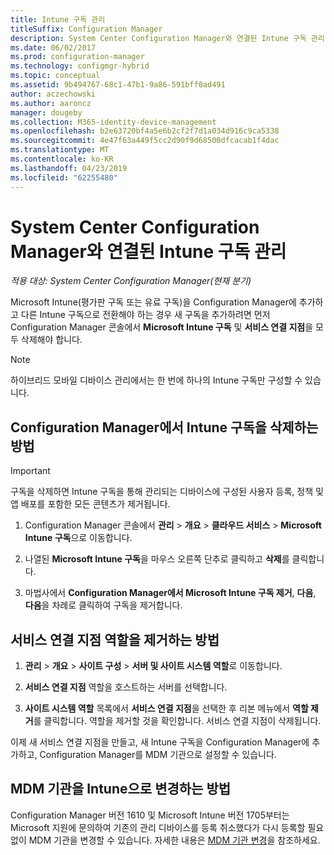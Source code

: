 ```yaml
---
title: Intune 구독 관리
titleSuffix: Configuration Manager
description: System Center Configuration Manager와 연결된 Intune 구독 관리
ms.date: 06/02/2017
ms.prod: configuration-manager
ms.technology: configmgr-hybrid
ms.topic: conceptual
ms.assetid: 9b494767-68c1-47b1-9a86-591bff0ad491
author: aczechowski
ms.author: aaroncz
manager: dougeby
ms.collection: M365-identity-device-management
ms.openlocfilehash: b2e63720bf4a5e6b2cf2f7d1a034d916c9ca5338
ms.sourcegitcommit: 4e47f63a449f5cc2d90f9d68500dfcacab1f4dac
ms.translationtype: MT
ms.contentlocale: ko-KR
ms.lasthandoff: 04/23/2019
ms.locfileid: "62255480"
---
```

# <a name="manage-an-intune-subscription-associated-with-system-center-configuration-manager"></a>System Center Configuration Manager와 연결된 Intune 구독 관리

*적용 대상: System Center Configuration Manager(현재 분기)*

Microsoft Intune(평가판 구독 또는 유료 구독)을 Configuration Manager에 추가하고 다른 Intune 구독으로 전환해야 하는 경우 새 구독을 추가하려면 먼저 Configuration Manager 콘솔에서 **Microsoft Intune 구독** 및 **서비스 연결 지점**을 모두 삭제해야 합니다.

> [!NOTE]
> 하이브리드 모바일 디바이스 관리에서는 한 번에 하나의 Intune 구독만 구성할 수 있습니다.

## <a name="how-to-delete-an-intune-subscription-from-configuration-manager"></a>Configuration Manager에서 Intune 구독을 삭제하는 방법

> [!IMPORTANT]
>  구독을 삭제하면 Intune 구독을 통해 관리되는 디바이스에 구성된 사용자 등록, 정책 및 앱 배포를 포함한 모든 콘텐츠가 제거됩니다.

1.  Configuration Manager 콘솔에서 **관리** > **개요** > **클라우드 서비스** > **Microsoft Intune 구독**으로 이동합니다.

2.  나열된 **Microsoft Intune 구독**을 마우스 오른쪽 단추로 클릭하고 **삭제**를 클릭합니다.

3.   마법사에서 **Configuration Manager에서 Microsoft Intune 구독 제거**, **다음**, **다음**을 차례로 클릭하여 구독을 제거합니다.


## <a name="how-to-remove-the-service-connection-point-role"></a>서비스 연결 지점 역할을 제거하는 방법

1.  **관리** > **개요** > **사이트 구성** > **서버 및 사이트 시스템 역할**로 이동합니다.

2.  **서비스 연결 지점** 역할을 호스트하는 서버를 선택합니다.

3.  **사이트 시스템 역할** 목록에서 **서비스 연결 지점**을 선택한 후 리본 메뉴에서 **역할 제거**를 클릭합니다. 역할을 제거할 것을 확인합니다. 서비스 연결 지점이 삭제됩니다.

이제 새 서비스 연결 지점을 만들고, 새 Intune 구독을 Configuration Manager에 추가하고, Configuration Manager를 MDM 기관으로 설정할 수 있습니다.

## <a name="how-to-change-mdm-authority-to-intune"></a>MDM 기관을 Intune으로 변경하는 방법
Configuration Manager 버전 1610 및 Microsoft Intune 버전 1705부터는 Microsoft 지원에 문의하여 기존의 관리 디바이스를 등록 취소했다가 다시 등록할 필요 없이 MDM 기관을 변경할 수 있습니다. 자세한 내용은 [MDM 기관 변경](/sccm/mdm/deploy-use/change-mdm-authority)을 참조하세요.
